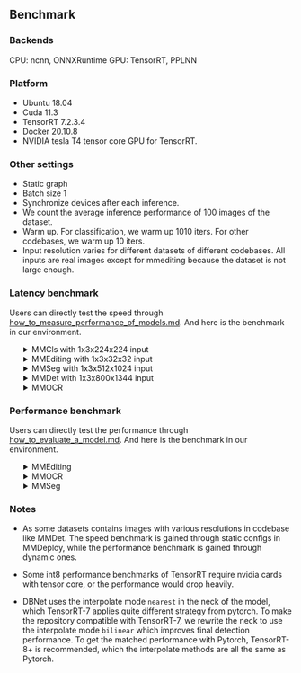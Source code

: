 ## Benchmark

### Backends
CPU: ncnn, ONNXRuntime
GPU: TensorRT, PPLNN

### Platform
- Ubuntu 18.04
- Cuda 11.3
- TensorRT 7.2.3.4
- Docker 20.10.8
- NVIDIA tesla T4 tensor core GPU for TensorRT.

### Other settings
- Static graph
- Batch size 1
- Synchronize devices after each inference.
- We count the average inference performance of 100 images of the dataset.
- Warm up. For classification, we warm up 1010 iters. For other codebases, we warm up 10 iters.
- Input resolution varies for different datasets of different codebases. All inputs are real images except for mmediting because the dataset is not large enough.

### Latency benchmark
Users can directly test the speed through [how_to_measure_performance_of_models.md](docs/tutorials/how_to_measure_performance_of_models.md). And here is the benchmark in our environment.
<details>
<summary style="margin-left: 25px;">MMCls with 1x3x224x224 input</summary>
<div style="margin-left: 25px;">

<table class="tg">
<thead>
  <tr>
    <th class="tg-nrix" colspan="3"></th>
    <th class="tg-nrix" colspan="6"><span style="font-weight:400;font-style:normal">TensorRT</span></th>
    <th class="tg-nrix" colspan="2">PPLNN</th>
    <th class="tg-nrix"></th>
  </tr>
</thead>
<tbody>
  <tr>
    <td class="tg-nrix" rowspan="2">Model</td>
    <td class="tg-cly1" rowspan="2">Dataset</td>
    <td class="tg-nrix" rowspan="2">Input</td>
    <td class="tg-nrix" colspan="2">fp32</td>
    <td class="tg-nrix" colspan="2"><span style="font-weight:400;font-style:normal">fp16</span></td>
    <td class="tg-nrix" colspan="2">in8</td>
    <td class="tg-nrix" colspan="2">fp16</td>
    <td class="tg-cly1" rowspan="2">model config file</td>
  </tr>
  <tr>
    <td class="tg-nrix">latency (ms)</td>
    <td class="tg-nrix">FPS</td>
    <td class="tg-nrix">latency (ms)</td>
    <td class="tg-nrix">FPS</td>
    <td class="tg-nrix">latency (ms)</td>
    <td class="tg-nrix">FPS</td>
    <td class="tg-nrix">latency (ms)</td>
    <td class="tg-nrix">FPS</td>
  </tr>
  <tr>
    <td class="tg-nrix">ResNet</td>
    <td class="tg-0lax">ImageNet</td>
    <td class="tg-nrix">1x3x224x224</td>
    <td class="tg-nrix">2.97</td>
    <td class="tg-nrix"><span style="font-weight:400;font-style:normal">336.90</span></td>
    <td class="tg-nrix">1.26</td>
    <td class="tg-nrix">791.89</td>
    <td class="tg-nrix">1.21</td>
    <td class="tg-nrix">829.66</td>
    <td class="tg-nrix">1.30</td>
    <td class="tg-nrix">768.28</td>
    <td class="tg-cly1">$MMCLS_DIR/configs/resnet/resnet50_b32x8_imagenet.py</td>
  </tr>
  <tr>
    <td class="tg-nrix">ResNeXt</td>
    <td class="tg-0lax">ImageNet</td>
    <td class="tg-nrix">1x3x224x224</td>
    <td class="tg-nrix">4.31</td>
    <td class="tg-nrix">231.93</td>
    <td class="tg-nrix">1.42</td>
    <td class="tg-nrix">703.42</td>
    <td class="tg-nrix">1.37</td>
    <td class="tg-nrix">727.42</td>
    <td class="tg-nrix">1.36</td>
    <td class="tg-nrix">737.67</td>
    <td class="tg-cly1">$MMCLS_DIR/configs/resnext/resnext50_32x4d_b32x8_imagenet.py</td>
  </tr>
  <tr>
    <td class="tg-nrix">SE-ResNet</td>
    <td class="tg-0lax">ImageNet</td>
    <td class="tg-nrix">1x3x224x224</td>
    <td class="tg-nrix">3.41</td>
    <td class="tg-nrix">293.64</td>
    <td class="tg-nrix">1.66</td>
    <td class="tg-nrix">600.73</td>
    <td class="tg-nrix">1.51</td>
    <td class="tg-nrix">662.90</td>
    <td class="tg-nrix">1.91</td>
    <td class="tg-nrix">524.07</td>
    <td class="tg-cly1">$MMCLS_DIR/configs/seresnet/seresnet50_b32x8_imagenet.py</td>
  </tr>
  <tr>
    <td class="tg-nrix">ShuffleNetV2</td>
    <td class="tg-0lax">ImageNet</td>
    <td class="tg-nrix">1x3x224x224</td>
    <td class="tg-nrix">1.37</td>
    <td class="tg-nrix">727.94</td>
    <td class="tg-nrix">1.19</td>
    <td class="tg-nrix">841.36</td>
    <td class="tg-nrix">1.13</td>
    <td class="tg-nrix">883.47</td>
    <td class="tg-nrix">4.69</td>
    <td class="tg-nrix">213.33</td>
    <td class="tg-cly1">$MMCLS_DIR/configs/shufflenet_v2/shufflenet_v2_1x_b64x16_linearlr_bn_nowd_imagenet.py</td>
  </tr>
</tbody>
</table>
</div>
</details>

<details>
<summary style="margin-left: 25px;">MMEditing with 1x3x32x32 input</summary>
<div style="margin-left: 25px;">
<table class="tg">
<thead>
  <tr>
    <th class="tg-baqh" colspan="2"></th>
    <th class="tg-baqh" colspan="6"><span style="font-weight:400;font-style:normal">TensorRT</span></th>
    <th class="tg-baqh" colspan="2">PPLNN</th>
    <th class="tg-0lax"></th>
  </tr>
</thead>
<tbody>
  <tr>
    <td class="tg-nrix" rowspan="2">Model</td>
    <td class="tg-nrix" rowspan="2">Input</td>
    <td class="tg-baqh" colspan="2">fp32</td>
    <td class="tg-baqh" colspan="2"><span style="font-weight:400;font-style:normal">fp16</span></td>
    <td class="tg-baqh" colspan="2">in8</td>
    <td class="tg-baqh" colspan="2">fp16</td>
    <td class="tg-cly1" rowspan="2"><span style="font-weight:400;font-style:normal">model config file</span></td>
  </tr>
  <tr>
    <td class="tg-baqh">latency (ms)</td>
    <td class="tg-baqh">FPS</td>
    <td class="tg-baqh">latency (ms)</td>
    <td class="tg-baqh">FPS</td>
    <td class="tg-baqh">latency (ms)</td>
    <td class="tg-baqh">FPS</td>
    <td class="tg-baqh">latency (ms)</td>
    <td class="tg-baqh">FPS</td>
  </tr>
  <tr>
    <td class="tg-baqh">ESRGAN</td>
    <td class="tg-baqh">1x3x32x32</td>
    <td class="tg-baqh">12.64</td>
    <td class="tg-baqh">79.14</td>
    <td class="tg-baqh">12.42</td>
    <td class="tg-baqh">80.50</td>
    <td class="tg-baqh">12.45</td>
    <td class="tg-baqh">80.35</td>
    <td class="tg-baqh">7.67</td>
    <td class="tg-baqh">130.39</td>
    <td class="tg-0lax">$MMEDIT_DIR/configs/restorers/esrgan/esrgan_psnr_x4c64b23g32_g1_1000k_div2k.py</td>
  </tr>
  <tr>
    <td class="tg-baqh">SRCNN</td>
    <td class="tg-baqh">1x3x32x32</td>
    <td class="tg-baqh">0.70</td>
    <td class="tg-baqh">1436.47</td>
    <td class="tg-baqh">0.35</td>
    <td class="tg-baqh">2836.62</td>
    <td class="tg-baqh">0.26</td>
    <td class="tg-baqh">3850.45</td>
    <td class="tg-baqh">0.56</td>
    <td class="tg-baqh">1775.11</td>
    <td class="tg-0lax">$MMEDIT_DIR/configs/restorers/srcnn/srcnn_x4k915_g1_1000k_div2k.py</td>
  </tr>
</tbody>
</table>
</div>
</details>

<details>
<summary style="margin-left: 25px;">MMSeg with 1x3x512x1024 input</summary>
<div style="margin-left: 25px;">
<table class="tg">
<thead>
  <tr>
    <th class="tg-nrix" colspan="3"></th>
    <th class="tg-nrix" colspan="6"><span style="font-weight:400;font-style:normal">TensorRT</span></th>
    <th class="tg-nrix" colspan="2">PPLNN</th>
    <th class="tg-0lax"></th>
  </tr>
</thead>
<tbody>
  <tr>
    <td class="tg-nrix" rowspan="2">Model</td>
    <td class="tg-nrix" rowspan="2">Dataset</td>
    <td class="tg-nrix" rowspan="2">Input</td>
    <td class="tg-nrix" colspan="2">fp32</td>
    <td class="tg-nrix" colspan="2"><span style="font-weight:400;font-style:normal">fp16</span></td>
    <td class="tg-nrix" colspan="2">in8</td>
    <td class="tg-nrix" colspan="2">fp16</td>
    <td class="tg-cly1" rowspan="2">model config file</td>
  </tr>
  <tr>
    <td class="tg-nrix">latency (ms)</td>
    <td class="tg-nrix">FPS</td>
    <td class="tg-nrix">latency (ms)</td>
    <td class="tg-nrix">FPS</td>
    <td class="tg-nrix">latency (ms)</td>
    <td class="tg-nrix">FPS</td>
    <td class="tg-nrix">latency (ms)</td>
    <td class="tg-nrix">FPS</td>
  </tr>
  <tr>
    <td class="tg-nrix">FCN</td>
    <td class="tg-baqh">Cityscapes</td>
    <td class="tg-nrix">1x3x512x1024</td>
    <td class="tg-nrix">128.42</td>
    <td class="tg-nrix">7.79</td>
    <td class="tg-nrix">23.97</td>
    <td class="tg-nrix">41.72</td>
    <td class="tg-nrix">18.13</td>
    <td class="tg-nrix">55.15</td>
    <td class="tg-nrix">27.00</td>
    <td class="tg-nrix">37.04</td>
    <td class="tg-0lax">$MMSEG_DIR/configs/fcn/fcn_r50-d8_512x1024_40k_cityscapes.py</td>
  </tr>
  <tr>
    <td class="tg-nrix">PSPNet</td>
    <td class="tg-baqh">Cityscapes</td>
    <td class="tg-nrix">1x3x512x1024</td>
    <td class="tg-nrix">119.77</td>
    <td class="tg-nrix">8.35</td>
    <td class="tg-nrix">24.10</td>
    <td class="tg-nrix">41.49</td>
    <td class="tg-nrix">16.33</td>
    <td class="tg-nrix">61.23</td>
    <td class="tg-nrix">27.26</td>
    <td class="tg-nrix">36.69</td>
    <td class="tg-0lax">$MMSEG_DIR/configs/pspnet/pspnet_r50-d8_512x1024_80k_cityscapes.py</td>
  </tr>
  <tr>
    <td class="tg-nrix">DeepLabV3</td>
    <td class="tg-baqh">Cityscapes</td>
    <td class="tg-nrix">1x3x512x1024</td>
    <td class="tg-nrix">226.75</td>
    <td class="tg-nrix">4.41</td>
    <td class="tg-nrix">31.80</td>
    <td class="tg-nrix">31.45</td>
    <td class="tg-nrix">19.85</td>
    <td class="tg-nrix">50.38</td>
    <td class="tg-nrix">36.01</td>
    <td class="tg-nrix">27.77</td>
    <td class="tg-0lax">$MMSEG_DIR/configs/deeplabv3/deeplabv3_r50-d8_512x1024_80k_cityscapes.py</td>
  </tr>
  <tr>
    <td class="tg-nrix">DeepLabV3+</td>
    <td class="tg-baqh">Cityscapes</td>
    <td class="tg-nrix">1x3x512x1024</td>
    <td class="tg-nrix">151.25</td>
    <td class="tg-nrix">6.61</td>
    <td class="tg-nrix">47.03</td>
    <td class="tg-nrix">21.26</td>
    <td class="tg-nrix">50.38</td>
    <td class="tg-nrix">26.67</td>
    <td class="tg-nrix">34.80</td>
    <td class="tg-nrix">28.74</td>
    <td class="tg-0lax">$MMSEG_DIR/configs/deeplabv3plus/deeplabv3plus_r50-d8_512x1024_80k_cityscapes.py</td>
  </tr>
</tbody>
</table>
</div>
</details>

<details>
<summary style="margin-left: 25px;">MMDet with 1x3x800x1344 input</summary>
<div style="margin-left: 25px;">
<table class="tg">
<thead>
  <tr>
    <th class="tg-nrix" colspan="3"></th>
    <th class="tg-nrix" colspan="6"><span style="font-weight:400;font-style:normal">TensorRT</span></th>
    <th class="tg-nrix" colspan="2">PPLNN</th>
    <th class="tg-0lax"></th>
  </tr>
</thead>
<tbody>
  <tr>
    <td class="tg-nrix" rowspan="2">Model</td>
    <td class="tg-cly1" rowspan="2">Dataset</td>
    <td class="tg-nrix" rowspan="2">Input</td>
    <td class="tg-nrix" colspan="2">fp32</td>
    <td class="tg-nrix" colspan="2"><span style="font-weight:400;font-style:normal">fp16</span></td>
    <td class="tg-nrix" colspan="2">in8</td>
    <td class="tg-nrix" colspan="2">fp16</td>
    <td class="tg-cly1" rowspan="2">model config file</td>
  </tr>
  <tr>
    <td class="tg-nrix">latency (ms)</td>
    <td class="tg-nrix">FPS</td>
    <td class="tg-nrix">latency (ms)</td>
    <td class="tg-nrix">FPS</td>
    <td class="tg-nrix">latency (ms)</td>
    <td class="tg-nrix">FPS</td>
    <td class="tg-nrix">latency (ms)</td>
    <td class="tg-nrix">FPS</td>
  </tr>
  <tr>
    <td class="tg-nrix">YOLOv3</td>
    <td class="tg-baqh">COCO</td>
    <td class="tg-nrix">1x3x800x1344</td>
    <td class="tg-nrix">94.08</td>
    <td class="tg-nrix">10.63</td>
    <td class="tg-nrix">24.90</td>
    <td class="tg-nrix">40.17</td>
    <td class="tg-nrix">24.87</td>
    <td class="tg-nrix">40.21</td>
    <td class="tg-nrix">47.64</td>
    <td class="tg-nrix">20.99</td>
    <td class="tg-0lax">$MMDET_DIR/configs/yolo/yolov3_d53_320_273e_coco.py</td>
  </tr>
  <tr>
    <td class="tg-nrix">SSD-Lite</td>
    <td class="tg-baqh">COCO</td>
    <td class="tg-nrix">1x3x800x1344</td>
    <td class="tg-nrix">14.91</td>
    <td class="tg-nrix">67.06</td>
    <td class="tg-nrix">8.92</td>
    <td class="tg-nrix">112.13</td>
    <td class="tg-nrix">8.65</td>
    <td class="tg-nrix">115.63</td>
    <td class="tg-nrix">30.13</td>
    <td class="tg-nrix">33.19</td>
    <td class="tg-0lax">$MMDET_DIR/configs/ssd/ssdlite_mobilenetv2_scratch_600e_coco.py</td>
  </tr>
  <tr>
    <td class="tg-nrix">RetinaNet</td>
    <td class="tg-baqh">COCO</td>
    <td class="tg-nrix">1x3x800x1344</td>
    <td class="tg-nrix">97.09</td>
    <td class="tg-nrix">10.30</td>
    <td class="tg-nrix">25.79</td>
    <td class="tg-nrix">38.78</td>
    <td class="tg-nrix">16.88</td>
    <td class="tg-nrix">59.23</td>
    <td class="tg-nrix">38.34</td>
    <td class="tg-nrix">26.08</td>
    <td class="tg-0lax">$MMDET_DIR/configs/retinanet/retinanet_r50_fpn_1x_coco.py</td>
  </tr>
  <tr>
    <td class="tg-nrix">FCOS</td>
    <td class="tg-baqh">COCO</td>
    <td class="tg-nrix">1x3x800x1344</td>
    <td class="tg-nrix">84.06</td>
    <td class="tg-nrix">11.90</td>
    <td class="tg-nrix">23.15</td>
    <td class="tg-nrix">43.20</td>
    <td class="tg-nrix">17.68</td>
    <td class="tg-nrix">56.57</td>
    <td class="tg-nrix">-</td>
    <td class="tg-nrix">-</td>
    <td class="tg-0lax">$MMDET_DIR/configs/fcos/fcos_r50_caffe_fpn_gn-head_1x_coco.py</td>
  </tr>
  <tr>
    <td class="tg-nrix">FSAF</td>
    <td class="tg-baqh">COCO</td>
    <td class="tg-nrix">1x3x800x1344</td>
    <td class="tg-nrix">82.96</td>
    <td class="tg-nrix">12.05</td>
    <td class="tg-nrix">21.02</td>
    <td class="tg-nrix">47.58</td>
    <td class="tg-nrix">13.50</td>
    <td class="tg-nrix">74.08</td>
    <td class="tg-nrix">30.41</td>
    <td class="tg-nrix">32.89</td>
    <td class="tg-0lax">$MMDET_DIR/configs/fsaf/fsaf_r50_fpn_1x_coco.py</td>
  </tr>
  <tr>
    <td class="tg-nrix">Faster-RCNN</td>
    <td class="tg-baqh">COCO</td>
    <td class="tg-nrix">1x3x800x1344</td>
    <td class="tg-nrix">88.08</td>
    <td class="tg-nrix">11.35</td>
    <td class="tg-nrix">26.52</td>
    <td class="tg-nrix">37.70</td>
    <td class="tg-nrix">19.14</td>
    <td class="tg-nrix">52.23</td>
    <td class="tg-nrix">65.40</td>
    <td class="tg-nrix">15.29</td>
    <td class="tg-0lax">$MMDET_DIR/configs/faster_rcnn/faster_rcnn_r50_fpn_1x_coco.py</td>
  </tr>
  <tr>
    <td class="tg-nrix">Mask-RCNN</td>
    <td class="tg-baqh">COCO</td>
    <td class="tg-nrix">1x3x800x1344</td>
    <td class="tg-nrix">320.86 </td>
    <td class="tg-nrix">3.12</td>
    <td class="tg-nrix">241.32</td>
    <td class="tg-nrix">4.14</td>
    <td class="tg-nrix">-</td>
    <td class="tg-nrix">-</td>
    <td class="tg-nrix">86.80</td>
    <td class="tg-nrix">11.52</td>
    <td class="tg-0lax">$MMDET_DIR/configs/mask_rcnn/mask_rcnn_r50_fpn_1x_coco.py</td>
  </tr>
</tbody>
</table>
</div>
</details>

<details>
<summary style="margin-left: 25px;">MMOCR</summary>
<div style="margin-left: 25px;">
<table class="tg">
<thead>
  <tr>
    <th class="tg-c3ow" colspan="3"></th>
    <th class="tg-c3ow" colspan="6"><span style="font-weight:400;font-style:normal">TensorRT</span></th>
    <th class="tg-c3ow" colspan="2">PPLNN</th>
    <th class="tg-0pky"></th>
  </tr>
</thead>
<tbody>
  <tr>
    <td class="tg-9wq8" rowspan="2">Model</td>
    <td class="tg-9wq8" rowspan="2">Dataset</td>
    <td class="tg-nrix" rowspan="2">Input</td>
    <td class="tg-c3ow" colspan="2">fp32</td>
    <td class="tg-c3ow" colspan="2"><span style="font-weight:400;font-style:normal">fp16</span></td>
    <td class="tg-c3ow" colspan="2">in8</td>
    <td class="tg-c3ow" colspan="2">fp16</td>
    <td class="tg-lboi" rowspan="2">model config file</td>
  </tr>
  <tr>
    <td class="tg-c3ow"></td>
    <td class="tg-c3ow">FPS</td>
    <td class="tg-c3ow">latency (ms)</td>
    <td class="tg-c3ow">FPS</td>
    <td class="tg-c3ow">latency (ms)</td>
    <td class="tg-c3ow">FPS</td>
    <td class="tg-c3ow">latency (ms)</td>
    <td class="tg-c3ow">FPS</td>
  </tr>
  <tr>
    <td class="tg-c3ow">DBNet</td>
    <td class="tg-c3ow"><span style="font-weight:400;font-style:normal">ICDAR2015</span></td>
    <td class="tg-baqh">1x3x640x640</td>
    <td class="tg-c3ow">10.70</td>
    <td class="tg-c3ow">93.43</td>
    <td class="tg-c3ow">5.62</td>
    <td class="tg-c3ow">177.78</td>
    <td class="tg-c3ow">5.00</td>
    <td class="tg-c3ow">199.85</td>
    <td class="tg-c3ow">34.84</td>
    <td class="tg-c3ow">28.70</td>
    <td class="tg-0pky">$MMOCR_DIR/configs/textdet/dbnet/dbnet_r18_fpnc_1200e_icdar2015.py</td>
  </tr>
  <tr>
    <td class="tg-c3ow">CRNN</td>
    <td class="tg-c3ow">IIIT5K</td>
    <td class="tg-baqh">1x1x32x32</td>
    <td class="tg-c3ow">1.93 </td>
    <td class="tg-c3ow">518.28</td>
    <td class="tg-c3ow">1.40</td>
    <td class="tg-c3ow">713.88</td>
    <td class="tg-c3ow">1.36</td>
    <td class="tg-c3ow">736.79</td>
    <td class="tg-c3ow">-</td>
    <td class="tg-c3ow">-</td>
    <td class="tg-0pky">$MMOCR_DIR/configs/textrecog/crnn/crnn_academic_dataset.py</td>
  </tr>
</tbody>
</table>
</div>
</details>

### Performance benchmark

Users can directly test the performance through [how_to_evaluate_a_model.md](docs/tutorials/how_to_evaluate_a_model.md). And here is the benchmark in our environment.

<details>
<summary style="margin-left: 25px;">MMEditing</summary>
<div style="margin-left: 25px;">
<table class="tg">
<thead>
  <tr>
    <th class="tg-nrix" colspan="4">MMEditing</th>
    <th class="tg-nrix">PyTorch</th>
    <th class="tg-nrix">ONNX Runtime</th>
    <th class="tg-nrix" colspan="3"><span style="font-weight:400;font-style:normal">TensorRT</span></th>
    <th class="tg-nrix">PPLNN</th>
    <th class="tg-0lax"></th>
  </tr>
</thead>
<tbody>
  <tr>
    <td class="tg-nrix">Model</td>
    <td class="tg-nrix">Task</td>
    <td class="tg-nrix">Dataset</td>
    <td class="tg-baqh">Metrics</td>
    <td class="tg-nrix">fp32</td>
    <td class="tg-nrix">fp32</td>
    <td class="tg-nrix">fp32</td>
    <td class="tg-nrix"><span style="font-weight:400;font-style:normal">fp16</span></td>
    <td class="tg-nrix">int8</td>
    <td class="tg-nrix">fp16</td>
    <td class="tg-0lax">model config file</td>
  </tr>
  <tr>
    <td class="tg-nrix" rowspan="2">SRCNN</td>
    <td class="tg-nrix" rowspan="2">Super Resolution</td>
    <td class="tg-nrix" rowspan="2">Set5</td>
    <td class="tg-baqh">PSNR</td>
    <td class="tg-nrix">28.4316</td>
    <td class="tg-nrix">28.4323</td>
    <td class="tg-nrix">28.4323</td>
    <td class="tg-nrix">28.4286</td>
    <td class="tg-nrix">28.1995</td>
    <td class="tg-nrix">28.4311</td>
    <td class="tg-cly1" rowspan="2">$MMEDIT_DIR/configs/restorers/srcnn/srcnn_x4k915_g1_1000k_div2k.py</td>
  </tr>
  <tr>
    <td class="tg-baqh">SSIM</td>
    <td class="tg-nrix">0.8099</td>
    <td class="tg-nrix">0.8097</td>
    <td class="tg-nrix">0.8097</td>
    <td class="tg-nrix">0.8096</td>
    <td class="tg-nrix">0.7934</td>
    <td class="tg-nrix">0.8096</td>
  </tr>
  <tr>
    <td class="tg-nrix" rowspan="2">ESRGAN</td>
    <td class="tg-nrix" rowspan="2">Super Resolution</td>
    <td class="tg-nrix" rowspan="2">Set5</td>
    <td class="tg-baqh">PSNR</td>
    <td class="tg-nrix">28.2700</td>
    <td class="tg-nrix">28.2592</td>
    <td class="tg-nrix">28.2592</td>
    <td class="tg-nrix"> - </td>
    <td class="tg-nrix"> - </td>
    <td class="tg-nrix">28.2624</td>
    <td class="tg-cly1" rowspan="2">$MMEDIT_DIR/configs/restorers/esrgan/esrgan_x4c64b23g32_g1_400k_div2k.py</td>
  </tr>
  <tr>
    <td class="tg-baqh">SSIM</td>
    <td class="tg-nrix">0.7778</td>
    <td class="tg-nrix">0.7764</td>
    <td class="tg-nrix">0.7774</td>
    <td class="tg-nrix"> - </td>
    <td class="tg-nrix"> - </td>
    <td class="tg-nrix">0.7765</td>
  </tr>
  <tr>
    <td class="tg-nrix" rowspan="2">ESRGAN-PSNR</td>
    <td class="tg-nrix" rowspan="2">Super Resolution</td>
    <td class="tg-nrix" rowspan="2">Set5</td>
    <td class="tg-baqh">PSNR</td>
    <td class="tg-nrix">30.6428</td>
    <td class="tg-nrix">30.6444</td>
    <td class="tg-nrix">30.6430</td>
    <td class="tg-nrix"> - </td>
    <td class="tg-nrix"> - </td>
    <td class="tg-nrix">27.0426</td>
    <td class="tg-cly1" rowspan="2">$MMEDIT_DIR/configs/restorers/esrgan/esrgan_psnr_x4c64b23g32_g1_1000k_div2k.py</td>
  </tr>
  <tr>
    <td class="tg-baqh"></td>
    <td class="tg-nrix">0.8559</td>
    <td class="tg-nrix">0.8558</td>
    <td class="tg-nrix">0.8558</td>
    <td class="tg-nrix"> - </td>
    <td class="tg-nrix"> - </td>
    <td class="tg-nrix">0.8557</td>
  </tr>
  <tr>
    <td class="tg-nrix" rowspan="2">SRGAN</td>
    <td class="tg-nrix" rowspan="2">Super Resolution</td>
    <td class="tg-nrix" rowspan="2">Set5</td>
    <td class="tg-baqh">PSNR</td>
    <td class="tg-nrix">27.9499</td>
    <td class="tg-nrix">27.9408</td>
    <td class="tg-nrix">27.9408</td>
    <td class="tg-nrix"> - </td>
    <td class="tg-nrix"> - </td>
    <td class="tg-nrix">27.9388</td>
    <td class="tg-cly1" rowspan="2">$MMEDIT_DIR/configs/restorers/srresnet_srgan/srgan_x4c64b16_g1_1000k_div2k.pyy</td>
  </tr>
  <tr>
    <td class="tg-baqh">SSIM</td>
    <td class="tg-nrix">0.7846</td>
    <td class="tg-nrix">0.7839</td>
    <td class="tg-nrix">0.7839</td>
    <td class="tg-nrix"> - </td>
    <td class="tg-nrix"> - </td>
    <td class="tg-nrix">0.7839</td>
  </tr>
  <tr>
    <td class="tg-nrix" rowspan="2">SRResNet</td>
    <td class="tg-nrix" rowspan="2">Super Resolution</td>
    <td class="tg-nrix" rowspan="2">Set5</td>
    <td class="tg-baqh">PSNR</td>
    <td class="tg-nrix">30.2252</td>
    <td class="tg-nrix">30.2300</td>
    <td class="tg-nrix">30.2300</td>
    <td class="tg-nrix"> - </td>
    <td class="tg-nrix"> - </td>
    <td class="tg-nrix">30.2294</td>
    <td class="tg-cly1" rowspan="2">$MMEDIT_DIR/configs/restorers/srresnet_srgan/msrresnet_x4c64b16_g1_1000k_div2k.py</td>
  </tr>
  <tr>
    <td class="tg-baqh"></td>
    <td class="tg-nrix">0.8491</td>
    <td class="tg-nrix">0.8488</td>
    <td class="tg-nrix">0.8488</td>
    <td class="tg-nrix"> - </td>
    <td class="tg-nrix"> - </td>
    <td class="tg-nrix">0.8488</td>
  </tr>
  <tr>
    <td class="tg-nrix" rowspan="2">Real-ESRNet</td>
    <td class="tg-nrix" rowspan="2">Super Resolution</td>
    <td class="tg-nrix" rowspan="2">Set5</td>
    <td class="tg-baqh">PSNR</td>
    <td class="tg-nrix">28.0297</td>
    <td class="tg-nrix">27.7016</td>
    <td class="tg-nrix">27.7016</td>
    <td class="tg-nrix"> - </td>
    <td class="tg-nrix"> - </td>
    <td class="tg-nrix">27.7049</td>
    <td class="tg-cly1" rowspan="2">$MMEDIT_DIR/configs/restorers/real_esrgan/realesrnet_c64b23g32_12x4_lr2e-4_1000k_df2k_ost.py</td>
  </tr>
  <tr>
    <td class="tg-baqh">SSIM</td>
    <td class="tg-nrix">0.8236</td>
    <td class="tg-nrix">0.8122</td>
    <td class="tg-nrix">0.8122</td>
    <td class="tg-nrix"> - </td>
    <td class="tg-nrix"> - </td>
    <td class="tg-nrix">0.8123</td>
  </tr>
  <tr>
    <td class="tg-nrix" rowspan="2">EDSR</td>
    <td class="tg-nrix" rowspan="2">Super Resolution</td>
    <td class="tg-nrix" rowspan="2">Set5</td>
    <td class="tg-baqh">PSNR</td>
    <td class="tg-nrix">30.2223</td>
    <td class="tg-nrix">30.2214</td>
    <td class="tg-nrix">30.2214</td>
    <td class="tg-nrix">30.2211</td>
    <td class="tg-nrix">30.1383</td>
    <td class="tg-nrix">-</td>
    <td class="tg-cly1" rowspan="2">$MMEDIT_DIR/configs/restorers/edsr/edsr_x4c64b16_g1_300k_div2k.py</td>
  </tr>
  <tr>
    <td class="tg-baqh">SSIM</td>
    <td class="tg-nrix">0.8500</td>
    <td class="tg-nrix">0.8497</td>
    <td class="tg-nrix">0.8497</td>
    <td class="tg-nrix">0.8497</td>
    <td class="tg-nrix">0.8469</td>
    <td class="tg-nrix"> - </td>
  </tr>
</tbody>
</table>
</div>
</details>

<details>
<summary style="margin-left: 25px;">MMOCR</summary>
<div style="margin-left: 25px;">
<table class="tg">
<thead>
  <tr>
    <th class="tg-baqh" colspan="4">MMOCR</th>
    <th class="tg-baqh">Pytorch</th>
    <th class="tg-baqh">ONNXRuntime</th>
    <th class="tg-baqh" colspan="3"><span style="font-weight:400;font-style:normal">TensorRT</span></th>
    <th class="tg-baqh">PPLNN</th>
    <th class="tg-baqh">OpenVINO</th>
    <th class="tg-0lax"></th>
  </tr>
</thead>
<tbody>
  <tr>
    <td class="tg-baqh">Model</td>
    <td class="tg-baqh">Task</td>
    <td class="tg-baqh">Dataset</td>
    <td class="tg-baqh">Metrics</td>
    <td class="tg-baqh">fp32</td>
    <td class="tg-baqh">fp32</td>
    <td class="tg-baqh">fp32</td>
    <td class="tg-baqh"><span style="font-weight:400;font-style:normal">fp16</span></td>
    <td class="tg-baqh">int8</td>
    <td class="tg-baqh">fp16</td>
    <td class="tg-baqh">fp32</td>
    <td class="tg-0lax">model config file</td>
  </tr>
  <tr>
    <td class="tg-nrix" rowspan="3">DBNet*</td>
    <td class="tg-nrix" rowspan="3">TextDetection</td>
    <td class="tg-nrix" rowspan="3">ICDAR2015</td>
    <td class="tg-baqh">recall</td>
    <td class="tg-baqh">0.7310</td>
    <td class="tg-baqh">0.7304</td>
    <td class="tg-baqh">0.7198</td>
    <td class="tg-baqh">0.7179</td>
    <td class="tg-baqh">0.7111</td>
    <td class="tg-baqh">0.7304</td>
    <td class="tg-baqh">0.7309</td>
    <td class="tg-cly1" rowspan="3">$MMOCR_DIR/configs/textdet/dbnet/dbnet_r18_fpnc_1200e_icdar2015.py</td>
  </tr>
  <tr>
    <td class="tg-baqh">precision</td>
    <td class="tg-baqh">0.8714</td>
    <td class="tg-baqh">0.8718</td>
    <td class="tg-baqh">0.8677</td>
    <td class="tg-baqh">0.8674</td>
    <td class="tg-baqh">0.8688</td>
    <td class="tg-baqh">0.8718</td>
    <td class="tg-baqh">0.8714</td>
  </tr>
  <tr>
    <td class="tg-baqh">hmean</td>
    <td class="tg-baqh">0.7950</td>
    <td class="tg-baqh">0.7949</td>
    <td class="tg-baqh">0.7868</td>
    <td class="tg-baqh">0.7856</td>
    <td class="tg-baqh">0.7821</td>
    <td class="tg-baqh">0.7949</td>
    <td class="tg-baqh">0.7950</td>
  </tr>
  <tr>
    <td class="tg-baqh">CRNN</td>
    <td class="tg-baqh">TextRecognition</td>
    <td class="tg-6q5x">IIIT5K</td>
    <td class="tg-baqh">acc</td>
    <td class="tg-baqh">0.8067</td>
    <td class="tg-baqh">0.8067</td>
    <td class="tg-baqh">0.8067</td>
    <td class="tg-baqh">0.8063</td>
    <td class="tg-baqh">0.8067</td>
    <td class="tg-baqh">0.8067</td>
    <td class="tg-baqh">-</td>
    <td class="tg-0lax">$MMOCR_DIR/configs/textrecog/crnn/crnn_academic_dataset.py</td>
  </tr>
  <tr>
    <td class="tg-baqh">SAR</td>
    <td class="tg-baqh">TextRecognition</td>
    <td class="tg-6q5x">IIIT5K</td>
    <td class="tg-baqh">acc</td>
    <td class="tg-baqh">0.9517</td>
    <td class="tg-baqh">0.9287</td>
    <td class="tg-baqh">-</td>
    <td class="tg-baqh">-</td>
    <td class="tg-baqh">-</td>
    <td class="tg-baqh">-</td>
    <td class="tg-baqh">-</td>
    <td class="tg-0lax">$MMOCR_DIR/configs/textrecog/sar/sar_r31_parallel_decoder_academic.py</td>
  </tr>
</tbody>
</table>
</div>
</details>

<details>
<summary style="margin-left: 25px;">MMSeg</summary>
<div style="margin-left: 25px;">
<table class="tg">
<thead>
  <tr>
    <th class="tg-baqh" colspan="3">MMSeg</th>
    <th class="tg-baqh">Pytorch</th>
    <th class="tg-baqh">ONNXRuntime</th>
    <th class="tg-baqh" colspan="3"><span style="font-weight:400;font-style:normal">TensorRT</span></th>
    <th class="tg-baqh">PPLNN</th>
    <th class="tg-0lax"></th>
  </tr>
</thead>
<tbody>
  <tr>
    <td class="tg-baqh">Model</td>
    <td class="tg-baqh">Dataset</td>
    <td class="tg-baqh">Metrics</td>
    <td class="tg-baqh">fp32</td>
    <td class="tg-baqh">fp32</td>
    <td class="tg-baqh">fp32</td>
    <td class="tg-baqh"><span style="font-weight:400;font-style:normal">fp16</span></td>
    <td class="tg-baqh">int8</td>
    <td class="tg-baqh">fp16</td>
    <td class="tg-0lax">model config file</td>
  </tr>
  <tr>
    <td class="tg-baqh">FCN</td>
    <td class="tg-baqh">Cityscapes</td>
    <td class="tg-baqh">mIoU</td>
    <td class="tg-baqh">72.25</td>
    <td class="tg-baqh">-</td>
    <td class="tg-baqh">72.36</td>
    <td class="tg-baqh">72.35</td>
    <td class="tg-baqh">74.19</td>
    <td class="tg-baqh">72.35</td>
    <td class="tg-0lax">$MMSEG_DIR/configs/fcn/fcn_r50-d8_512x1024_40k_cityscapes.py</td>
  </tr>
  <tr>
    <td class="tg-baqh">PSPNet</td>
    <td class="tg-baqh">Cityscapes</td>
    <td class="tg-baqh">mIoU</td>
    <td class="tg-baqh">78.55</td>
    <td class="tg-baqh">-</td>
    <td class="tg-baqh">78.26</td>
    <td class="tg-baqh">78.24</td>
    <td class="tg-baqh">77.97</td>
    <td class="tg-baqh">78.09</td>
    <td class="tg-0lax">$MMSEG_DIR/configs/pspnet/pspnet_r50-d8_512x1024_80k_cityscapes.py</td>
  </tr>
  <tr>
    <td class="tg-baqh">deeplabv3</td>
    <td class="tg-baqh">Cityscapes</td>
    <td class="tg-baqh">mIoU</td>
    <td class="tg-baqh">79.09</td>
    <td class="tg-baqh">-</td>
    <td class="tg-baqh">79.12</td>
    <td class="tg-baqh">79.12</td>
    <td class="tg-baqh">78.96</td>
    <td class="tg-baqh">79.12</td>
    <td class="tg-0lax">$MMSEG_DIR/configs/deeplabv3/deeplabv3_r50-d8_512x1024_40k_cityscapes.py</td>
  </tr>
    <td class="tg-baqh">deeplabv3+</td>
    <td class="tg-baqh">Cityscapes</td>
    <td class="tg-baqh">mIoU</td>
    <td class="tg-baqh">79.61</td>
    <td class="tg-baqh">-</td>
    <td class="tg-baqh">79.6</td>
    <td class="tg-baqh">79.6</td>
    <td class="tg-baqh">79.43</td>
    <td class="tg-baqh">79.6</td>
    <td class="tg-0lax">$MMSEG_DIR/configs/deeplabv3plus/deeplabv3plus_r50-d8_512x1024_40k_cityscapes.py</td>
  </tr>
  </tr>
    <td class="tg-baqh">Fast-SCNN</td>
    <td class="tg-baqh">Cityscapes</td>
    <td class="tg-baqh">mIoU</td>
    <td class="tg-baqh">70.96</td>
    <td class="tg-baqh">-</td>
    <td class="tg-baqh">70.93</td>
    <td class="tg-baqh">70.92</td>
    <td class="tg-baqh">66.0</td>
    <td class="tg-baqh">70.92</td>
    <td class="tg-0lax">$MMSEG_DIR/configs/fastscnn/fast_scnn_lr0.12_8x4_160k_cityscapes.py</td>
  </tr>
</tbody>
</table>
</div>
</details>


### Notes
- As some datasets contains images with various resolutions in codebase like MMDet. The speed benchmark is gained through static configs in MMDeploy, while the performance benchmark is gained through dynamic ones.

- Some int8 performance benchmarks of TensorRT require nvidia cards with tensor core, or the performance would drop heavily.

- DBNet uses the interpolate mode `nearest` in the neck of the model, which TensorRT-7 applies quite different strategy from pytorch. To make the repository compatible with TensorRT-7, we rewrite the neck to use the interpolate mode `bilinear` which improves final detection performance. To get the matched performance with Pytorch, TensorRT-8+ is recommended, which the interpolate methods are all the same as Pytorch.
